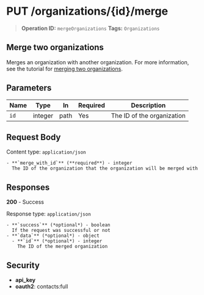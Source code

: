 # PUT /organizations/{id}/merge

> **Operation ID:** `mergeOrganizations`
> **Tags:** `Organizations`

## Merge two organizations

Merges an organization with another organization. For more information, see the tutorial for <a href="https://pipedrive.readme.io/docs/merging-two-organizations" target="_blank" rel="noopener noreferrer">merging two organizations</a>.

## Parameters

| Name | Type | In | Required | Description |
|------|------|-------|----------|-------------|
| `id` | integer | path | Yes | The ID of the organization |

## Request Body

Content type: `application/json`

```
- **`merge_with_id`** (**required**) - integer
  The ID of the organization that the organization will be merged with
```

## Responses

**200** - Success

Response type: `application/json`

```
- **`success`** (*optional*) - boolean
  If the request was successful or not
- **`data`** (*optional*) - object
  - **`id`** (*optional*) - integer
    The ID of the merged organization
```


## Security

- **api_key**
- **oauth2**: contacts:full